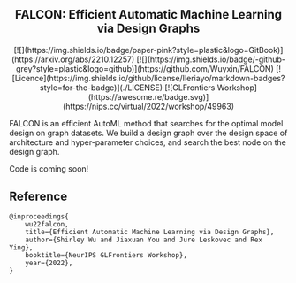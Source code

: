 # 
<h2 align="center">
FALCON: Efficient Automatic Machine Learning via Design Graphs 
</h2>
<div align="center">
[![](https://img.shields.io/badge/paper-pink?style=plastic&logo=GitBook)](https://arxiv.org/abs/2210.12257)
[![](https://img.shields.io/badge/-github-grey?style=plastic&logo=github)](https://github.com/Wuyxin/FALCON) 
[![Licence](https://img.shields.io/github/license/Ileriayo/markdown-badges?style=for-the-badge)](./LICENSE)
[![GLFrontiers Workshop](https://awesome.re/badge.svg)](https://nips.cc/virtual/2022/workshop/49963)
</div>

FALCON is an efficient AutoML method that searches for the optimal model design on graph datasets. We build a design graph over the design space of architecture and hyper-parameter choices, and search the best node on the design graph.

Code is coming soon!

## Reference 
```
@inproceedings{
    wu22falcon,
    title={Efficient Automatic Machine Learning via Design Graphs},
    author={Shirley Wu and Jiaxuan You and Jure Leskovec and Rex Ying},
    booktitle={NeurIPS GLFrontiers Workshop},
    year={2022},
}